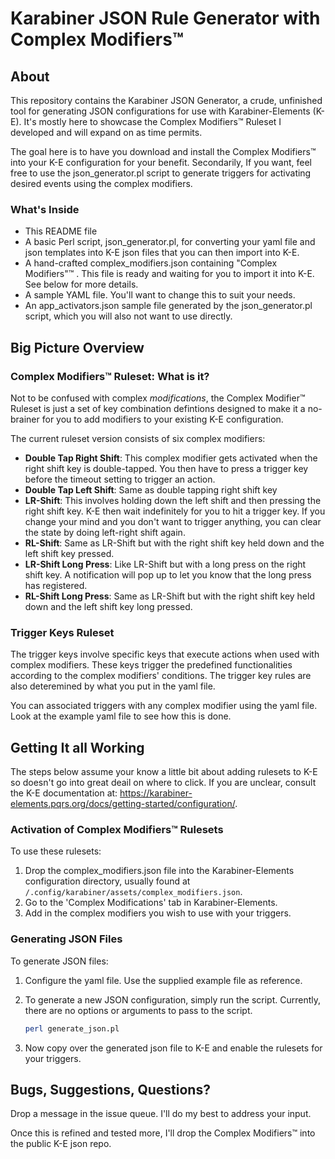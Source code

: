 # Karabiner JSON Rule Generator with Complex Modifiers™️

## About
This repository contains the Karabiner JSON Generator, a crude, unfinished tool
for generating JSON configurations for use with Karabiner-Elements (K-E). It's
mostly here to showcase the Complex Modifiers™️  Ruleset I developed and will
expand on as time permits.

The goal here is to have you download and install the Complex Modifiers™️  into 
your K-E configuration for your benefit. Secondarily, If you want, feel free to
use the json_generator.pl script to generate triggers for activating desired
events using the complex modifiers.

### What's Inside
* This README file
* A basic Perl script, json_generator.pl, for converting your yaml file and json
  templates into K-E json files that you can then import into K-E.
* A hand-crafted complex_modifiers.json containing "Complex Modifiers"™️ . This
  file is ready and waiting for you to import it into K-E. See below for more
  details.
* A sample YAML file. You'll want to change this to suit your needs.
* An app_activators.json sample file generated by the json_generator.pl script,
  which you will also not want to use directly.

## Big Picture Overview

### Complex Modifiers™️  Ruleset: What is it?
Not to be confused with complex *modifications*, the Complex Modifier™️  Ruleset
is just a set of key combination defintions designed to make it a no-brainer for
you to add modifiers to your existing K-E configuration. 

The current ruleset version consists of six complex modifiers:

- **Double Tap Right Shift**: This complex modifier gets activated when the
  right shift key is double-tapped. You then have to press a trigger key before
  the timeout setting to trigger an action.
- **Double Tap Left Shift**: Same as double tapping right shift key
- **LR-Shift**: This involves holding down the left shift and then pressing the
  right shift key. K-E then wait indefinitely for you to hit a trigger key. If
  you change your mind and you don't want to trigger anything, you can clear the
  state by doing left-right shift again. 
- **RL-Shift**: Same as LR-Shift but with the right shift key held down and the
  left shift key pressed.
- **LR-Shift Long Press**: Like LR-Shift but with a long press on the right
  shift key. A notification will pop up to let you know that the long press has
  registered.
- **RL-Shift Long Press**: Same as LR-Shift but with the right shift key held
  down and the left shift key long pressed.

### Trigger Keys Ruleset
The trigger keys involve specific keys that execute actions when used with complex modifiers. These keys trigger the predefined functionalities according to the complex modifiers' conditions. The trigger key rules are also deteremined by what you put in the yaml file. 

You can associated triggers with any complex modifier using the yaml file. Look
at the example yaml file to see how this is done.

## Getting It all Working

The steps below assume your know a little bit about adding rulesets to K-E
so doesn't go into great deail on where to click.
If you are unclear, consult the K-E documentation at: 
https://karabiner-elements.pqrs.org/docs/getting-started/configuration/.

### Activation of Complex Modifiers™️  Rulesets
To use these rulesets:
1. Drop the complex_modifiers.json file into the Karabiner-Elements
   configuration directory, usually found at
   `/.config/karabiner/assets/complex_modifiers.json`.
2. Go to the 'Complex Modifications' tab in Karabiner-Elements.
3. Add in the complex modifiers you wish to use with your triggers.

### Generating JSON Files
To generate JSON files:
1. Configure the yaml file. Use the supplied example file as reference.
2. To generate a new JSON configuration, simply run the script. Currently, there are no options or arguments to pass to the script.
 
   ```bash
   perl generate_json.pl
   
3. Now copy over the generated json file to K-E and enable the rulesets for your
   triggers. 

## Bugs, Suggestions, Questions?
Drop a message in the issue queue. I'll do my best to address your input.

Once this is refined and tested more, I'll drop the Complex Modifiers™️  into the public K-E
json repo.